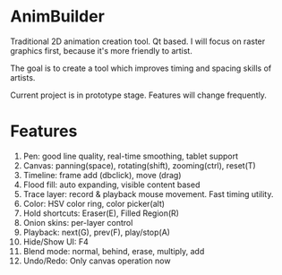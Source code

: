 AnimBuilder
============

Traditional 2D animation creation tool. Qt based.
I will focus on raster graphics first, because it's more friendly to artist.

The goal is to create a tool which improves timing and spacing skills of artists.

Current project is in prototype stage. Features will change frequently.

Features
============
1. Pen: good line quality, real-time smoothing, tablet support
2. Canvas: panning(space), rotating(shift), zooming(ctrl), reset(T)
3. Timeline: frame add (dbclick), move (drag)
4. Flood fill: auto expanding, visible content based
5. Trace layer: record & playback mouse movement. Fast timing utility.
6. Color: HSV color ring, color picker(alt)
7. Hold shortcuts: Eraser(E), Filled Region(R)
8. Onion skins: per-layer control
9. Playback: next(G), prev(F), play/stop(A)
10. Hide/Show UI: F4
11. Blend mode: normal, behind, erase, multiply, add
12. Undo/Redo: Only canvas operation now
